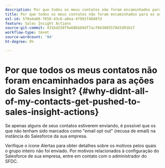 ```yaml
---
description: Por que todos os meus contatos não foram encaminhados para as ações do Sales Insight? - Documentação do Marketo - Documentação do produto
title: Por que todos os meus contatos não foram encaminhados para as ações do Sales Insight?
exl-id: 5f0a4a66-7650-43c6-a8ea-4f991f4048fd
feature: Sales Insight Actions
source-git-commit: 431bd258f9a68bbb9df7acf043085578d3d91b1f
workflow-type: tm+mt
source-wordcount: '94'
ht-degree: 0%

---
```


# Por que todos os meus contatos não foram encaminhados para as ações do Sales Insight? {#why-didnt-all-of-my-contacts-get-pushed-to-sales-insight-actions}

Se apenas alguns de seus contatos estiverem enviando, é possível que os que não tenham sido marcados como &quot;email opt out&quot; (recusa de email) na instância do Salesforce da sua empresa.

Verifique o ícone Alertas para obter detalhes sobre os motivos pelos quais o grupo inteiro não foi enviado. Por motivos relacionados à configuração do Salesforce de sua empresa, entre em contato com o administrador do SFDC.
